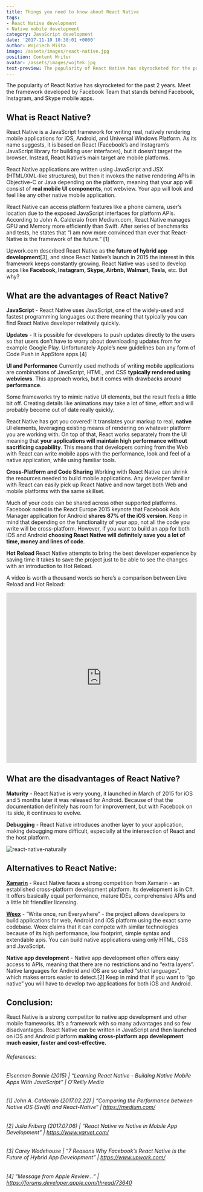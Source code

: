 ```yaml
---
title: Things you need to know about React Native
tags:
- React Native development
- Native mobile development
category: JavaScript development
date: '2017-11-10 10:38:01 +0000'
author: Wojciech Miśta
image: /assets/images/react-native.jpg
position: Content Writer
avatar: /assets/images/wojtek.jpg
text-preview: The popularity of React Native has skyrocketed for the past 2 years. Meet the framework developed by Facebook Team that stands behind Facebook, Instagram, and Skype mobile apps.
---
```



The popularity of React Native has skyrocketed for the past 2 years. Meet the framework developed by Facebook Team that stands behind Facebook, Instagram, and Skype mobile apps.


## What is React Native?

React Native is a JavaScript framework for writing real, natively rendering mobile applications for iOS, Android, and Universal Windows Platform. As its name suggests, it is based on React (Facebook’s and Instagram’s JavaScript library for building user interfaces), but it doesn’t target the browser. Instead, React Native’s main target are mobile platforms.

React Native applications are written using JavaScript and JSX (HTML/XML-like structures), but then it invokes the native rendering APIs in Objective-C or Java depending on the platform, meaning that your app will consist of **real mobile UI components**, not webview. Your app will look and feel like any other native mobile application.

React Native can access platform features like a phone camera, user’s location due to the exposed JavaScript interfaces for platform APIs. According to John A. Calderaio from Medium.com, React Native manages GPU and Memory more efficiently than Swift. After series of benchmarks and tests, he states that “I am now more convinced than ever that React-Native is the framework of the future.” [1]

Upwork.com described React Native as **the future of hybrid app development**[3], and since React Native’s launch in 2015 the interest in this framework keeps constantly growing. React Native was used to develop apps like **Facebook, Instagram, Skype, Airbnb, Walmart, Tesla,** etc. But why?

## What are the advantages of React Native?

**JavaScript** - React Native uses JavaScript, one of the widely-used and fastest programming languages out there meaning that typically you can find React Native developer relatively quickly.

**Updates** - It is possible for developers to push updates directly to the users so that users don’t have to worry about downloading updates from for example Google Play. Unfortunately Apple’s new guidelines ban any form of Code Push in AppStore apps.[4]

**UI and Performance**
Currently used methods of writing mobile applications are combinations of JavaScript, HTML, and CSS **typically rendered using webviews**. This approach works, but it comes with drawbacks around **performance**.

Some frameworks try to mimic native UI elements, but the result feels a little bit off. Creating details like animations may take a lot of time, effort and will probably become out of date really quickly.

React Native has got you covered! It translates your markup to real, **native** UI elements, leveraging existing means of rendering on whatever platform you are working with. On top of that, React works separately from the UI meaning that **your applications will maintain high performance without sacrificing capability**. This means that developers coming from the Web with React can write mobile apps with the performance, look and feel of a native application, while using familiar tools.

**Cross-Platform and Code Sharing**
Working with React Native can shrink the resources needed to build mobile applications. Any developer familiar with React can easily pick up React Native and now target both Web and mobile platforms with the same skillset.

Much of your code can be shared across other supported platforms. Facebook noted in the React Europe 2015 keynote that Facebook Ads Manager application for Android **shares 87% of the iOS version**. Keep in mind that depending on the functionality of your app, not all the code you write will be cross-platform. However, if you want to build an app for both iOS and Android **choosing React Native will definitely save you a lot of time, money and lines of code**.

**Hot Reload**
React Native attempts to bring the best developer experience by saving time it takes to save the project just to be able to see the changes with an introduction to Hot Reload.

A video is worth a thousand words so here’s a comparison between Live Reload and Hot Reload:

<iframe width="100%" height="450" src="https://www.youtube.com/embed/2uQzVi-KFuc" frameborder="0" allowfullscreen></iframe>

## What are the disadvantages of React Native?

**Maturity** - React Native is very young, it launched in March of 2015 for iOS and 5 months later it was released for Android. Because of that the documentation definitely has room for improvement, but with Facebook on its side, it continues to evolve.

**Debugging** - React Native introduces another layer to your application, making debugging more difficult, especially at the intersection of React and the host platform.


![react-native-naturaily](/images/inside_post_img/react-native-naturaily.png "react-native-naturaily")


## Alternatives to React Native:

[**Xamarin**](https://www.xamarin.com/platform) - React Native faces a strong competition from Xamarin - an established cross-platform development platform. Its development is in C#. It offers basically equal performance, mature IDEs, comprehensive APIs and a little bit friendlier licensing.

[**Weex**](https://weex.apache.org/) - “Write once, run Everywhere” - the project allows developers to build applications for web, Android and iOS platform using the exact same codebase. Weex claims that it can compete with similar technologies because of its high performance, low footprint, simple syntax and extendable apis. You can build native applications using only HTML, CSS and JavaScript.

**Native app development** - Native app development often offers easy access to APIs, meaning that there are no restrictions and no “extra layers”. Native languages for Android and iOS are so called “strict languages”, which makes errors easier to detect.[2] Keep in mind that if you want to “go native” you will have to develop two applications for both iOS and Android.


## Conclusion:

React Native is a strong competitor to native app development and other mobile frameworks. It’s a framework with so many advantages and so few disadvantages. React Native can be written in JavaScript and then launched on iOS and Android platform **making cross-platform app development much easier, faster and cost-effective.**


###### References:

###### Eisenman Bonnie (2015) | “Learning React Native - Building Native Mobile Apps With JavaScript” | O’Reilly Media

###### [1] John A. Calderaio (2017.02.22) | “Comparing the Performance between Native iOS (Swift) and React-Native” | https://medium.com/

###### [2] Julia Friberg (2017.07.06) | “React Native vs Native in Mobile App Development” | https://www.varvet.com/

###### [3] Carey Wodehouse | “7 Reasons Why Facebook’s React Native Is the Future of Hybrid App Development” | https://www.upwork.com/

###### [4] “Message from Apple Review...“ | https://forums.developer.apple.com/thread/73640
